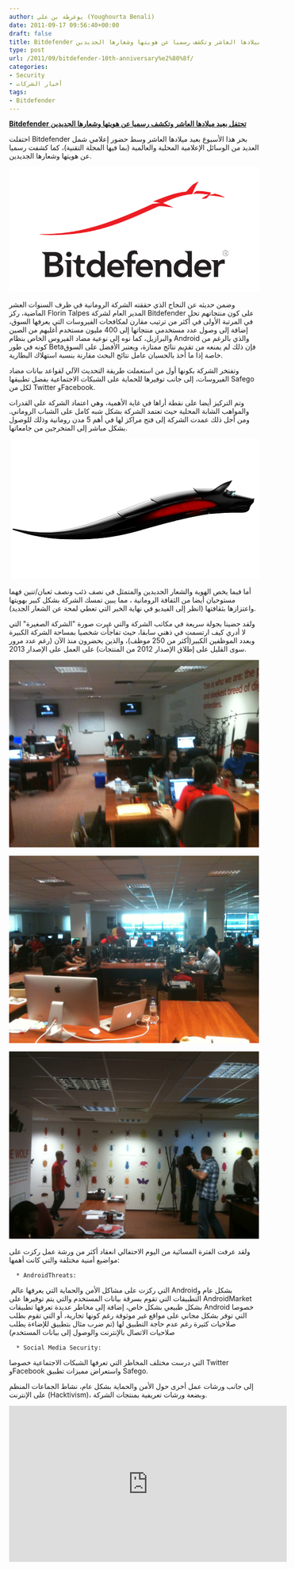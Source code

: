 ```yaml
---
author: يوغرطة بن علي (Youghourta Benali)
date: 2011-09-17 09:56:40+00:00
draft: false
title: Bitdefender تحتفل بعيد ميلادها العاشر وتكشف رسميا عن هويتها وشعارها الجديدين
type: post
url: /2011/09/bitdefender-10th-anniversary%e2%80%8f/
categories:
- Security
- أخبار الشركات
tags:
- Bitdefender
---
```


[**Bitdefender تحتفل بعيد ميلادها العاشر وتكشف رسميا عن هويتها وشعارها الجديدين**](https://www.it-scoop.com/2011/09/bitdefender-10th-anniversary‏/)




احتفلت Bitdefender بحر هذا الأسبوع بعيد ميلادها العاشر وسط حضور إعلامي شمل العديد من الوسائل الإعلامية المحلية والعالمية (بما فيها المجلة التقنية)، كما كشفت رسميا عن هويتها وشعارها الجديدين.




[![](Bitdefender-Red.png)
](https://www.it-scoop.com/2011/09/bitdefender-10th-anniversary%E2%80%8F/)




وضمن حديثه عن النجاح الذي حققته الشركة الرومانية في ظرف السنوات العشر الماضية، ركز Florin Talpes المدير العام لشركة Bitdefender على كون منتجاتهم تحل في المرتبة الأولى في أكثر من ترتيب مقارن لمكافحات الفيروسات التي يعرفها السوق، إضافة إلى وصول عدد مستخدمي منتجاتها إلى 400 مليون مستخدم أغلبهم من الصين والبرازيل، كما نوه إلى نوعية مضاد الفيروس الخاص بنظام Android والذي بالرغم من كونه في طور Betaفإن ذلك لم يمنعه من تقديم نتائج ممتازة، ويعتبر الأفضل على السوق خاصة إذا ما أٌخذ بالحسبان عامل نتائج البحث مقارنة بنسبة استهلاك البطارية.




وتفتخر الشركة بكونها أول من استعملت طريقة التحديث الآلي لقواعد بيانات مضاد الفيروسات، إلى جانب توفيرها للحماية على الشبكات الاجتماعية بفضل تطبيقها Safego لكل من Twitter وFacebook.




<!-- more -->




وتم التركيز أيضا على نقطة أراها في غاية الأهمية، وهي اعتماد الشركة على القدرات والمواهب الشابة المحلية حيث تعتمد الشركة بشكل شبه كامل على الشباب الروماني. ومن أجل ذلك عمدت الشركة إلى فتح مراكز لها في أهم 5 مدن رومانية وذلك للوصول بشكل مباشر إلى المتخرجين من جامعاتها.




 [![](Bitdefender_avatar_web.png)
](https://www.it-scoop.com/2011/09/bitdefender-10th-anniversary%E2%80%8F/)




أما فيما يخص الهوية والشعار الجديدين والمتمثل في نصف ذئب ونصف ثعبان/تنين فهما مستوحيان أيضا من الثقافة الرومانية ، مما يبين تمسك الشركة بشكل كبير بهويتها واعتزازها بثقافتها (انظر إلى الفيديو في نهاية الخبر التي تعطي لمحة عن الشعار الجديد).




[
](https://www.it-scoop.com/wp-content/uploads/2011/09/IMG_0241.jpg)




ولقد حضينا بجولة سريعة في مكاتب الشركة والتي غيرت صورة "الشركة الصغيرة" التي لا أدري كيف ارتسمت في ذهني سابقا، حيث تفاجأت شخصيا بمساحة الشركة الكبيرة وبعدد الموظفين الكبير(أكثر من 250 موظف)، والذين يحضرون منذ الآن (رغم عدد مرور سوى القليل على إطلاق الإصدار 2012 من المنتجات) على العمل على الإصدار 2013.




[![](IMG_0239.jpg)
](IMG_0239.jpg)




[![](IMG_0245.jpg)
](IMG_0245.jpg)




[![](IMG_0246.jpg)
](IMG_0246.jpg)




ولقد عرفت الفترة المسائية من اليوم الاحتفالي انعقاد أكثر من ورشة عمل ركزت على مواضيع أمنية مختلفة والتي كانت أهمها:






	  * AndroidThreats:



 التي ركزت على مشاكل الأمن والحماية التي يعرفها عالم Androidبشكل عام و التطبيقات التي تقوم بسرقة بيانات المستخدم والتي يتم توفيرها على AndroidMarket بشكل طبيعي بشكل خاص، إضافة إلى مخاطر عديدة تعرفها تطبيقات Android خصوصا التي توفر بشكل مجاني على مواقع غير موثوقة رغم كونها تجارية، أو التي تقوم بطلب صلاحيات كثيرة رغم عدم حاجة التطبيق لها (تم ضرب مثال بتطبيق للإضاءة يطلب صلاحيات الاتصال بالإنترنت والوصول إلى بيانات المستخدم)






	  * Social Media Security:



التي درست مختلف المخاطر التي تعرفها الشبكات الاجتماعية خصوصا Twitter وFacebook واستعراض مميزات تطبيق Safego.




إلى جانب ورشات عمل أخرى حول الأمن والحماية بشكل عام، نشاط الجماعات المنظم على الإنترنت (Hacktivism)، وبضعة ورشات تعريفية بمنتجات الشركة.




<iframe src="http://www.youtube.com/embed/rbbDL2BWp6k" height="315" frameborder="0" width="560"></iframe>
